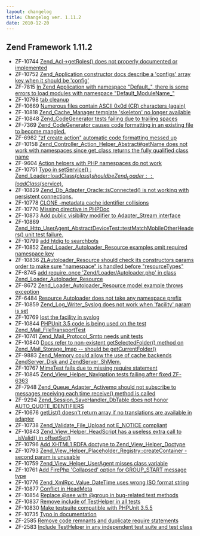 ```yaml
---
layout: changelog
title: Changelog ver. 1.11.2
date: 2010-12-20
---
```


## Zend Framework 1.11.2

- ZF-10744	[Zend_Acl->getRoles() does not properly documented or implemented](/issue/browse/ZF-10744)
- ZF-10752	[Zend_Application constructor docs describe a 'configs' array key when it should be 'config'](/issue/browse/ZF-10752)
- ZF-7815	[In Zend Application with namespace "Default_", there is some errors to load modules with namespace "Default_ModuleName_"](/issue/browse/ZF-7815)
- ZF-10798	[tab cleanup](/issue/browse/ZF-10798)
- ZF-10669	[Numerous files contain ASCII 0x0d (CR) characters (again)](/issue/browse/ZF-10669)
- ZF-10818	[Zend_Cache_Manager template 'skeleton' no longer available](/issue/browse/ZF-10818)
- ZF-10848	[Zend_CodeGenerator tests failing due to trailing spaces](/issue/browse/ZF-10848)
- ZF-7369	[Zend_CodeGenerator causes code formatting in an existing file to become mangled.](/issue/browse/ZF-7369)
- ZF-6982	["zf create action" automatic code formatting messed up](/issue/browse/ZF-6982)
- ZF-10158	[Zend_Controller_Action_Helper_Abstract#getName does not work with namespaces since get_class returns the fully qualified class name](/issue/browse/ZF-10158)
- ZF-9604	[Action helpers with PHP namespaces do not work](/issue/browse/ZF-9604)
- ZF-10751	[Typo in setService() : Zend_Loader::loadClass($class) should be Zend_Loader::loadClass($service).](/issue/browse/ZF-10751)
- ZF-10829	[Zend_Db_Adapter_Oracle::isConnected() is not working with persistent connections.](/issue/browse/ZF-10829)
- ZF-10778	[CLONE -metadata cache identifier collisions](/issue/browse/ZF-10778)
- ZF-10770	[Missing directive in PHPDoc](/issue/browse/ZF-10770)
- ZF-10873	[Add public visibility modifier to Adapter_Stream interface](/issue/browse/ZF-10873)
- ZF-10869	[Zend_Http_UserAgent_AbstractDeviceTest::testMatchMobileOtherHeaders() unit test failure.](/issue/browse/ZF-10869)
- ZF-10799	[add htdig to searchbots](/issue/browse/ZF-10799)
- ZF-10852	[Zend_Loader_Autoloader_Resource examples omit required namespace key](/issue/browse/ZF-10852)
- ZF-10836	[ZLAutoloader_Resource should check its constructors params order to make sure "namespace" is handled before "resourceTypes"](/issue/browse/ZF-10836)
- ZF-8745	[add require_once 'Zend/Loader/Autoloader.php' in class Zend_Loader_Autoloader_Resource](/issue/browse/ZF-8745)
- ZF-8672	[Zend_Loader_Autoloader_Resource model example throws exception](/issue/browse/ZF-8672)
- ZF-6484	[Resource Autoloader does not take any namespace prefix](/issue/browse/ZF-6484)
- ZF-10859	[Zend_Log_Writer_Syslog does not work when 'facility' param is set](/issue/browse/ZF-10859)
- ZF-10769	[lost the facility in syslog](/issue/browse/ZF-10769)
- ZF-10844	[PHPUnit 3.5 code is being used on the test Zend_Mail_FileTransportTest](/issue/browse/ZF-10844)
- ZF-10741	[Zend_Mail_Protocol_Smtp needs unit tests](/issue/browse/ZF-10741)
- ZF-10840	[Docs refer to non-existent getSelectedFolder() method on Zend_Mail_Storage_Imap -- should be getCurrentFolder()](/issue/browse/ZF-10840)
- ZF-9883	[Zend_Memory could allow the use of cache backends ZendServer_Disk and ZendServer_ShMem.](/issue/browse/ZF-9883)
- ZF-10767	[MimeTest fails due to missing require statement](/issue/browse/ZF-10767)
- ZF-10845	[Zend_View_Helper_Navigation tests failing after fixed ZF-6363](/issue/browse/ZF-10845)
- ZF-7948	[Zend_Queue_Adapter_Activemq should not subscribe to messages receiving each time receive() method is called](/issue/browse/ZF-7948)
- ZF-9294	[Zend_Session_SaveHandler_DbTable does not honor AUTO_QUOTE_IDENTIFIERS](/issue/browse/ZF-9294)
- ZF-10676	[getList() doesn't return array if no translations are available in adapter](/issue/browse/ZF-10676)
- ZF-10738	[Zend_Validate_File_Upload not E_NOTICE compliant](/issue/browse/ZF-10738)
- ZF-10843	[Zend_View_Helper_HeadScript has a useless extra call to _isValid() in offsetSet()](/issue/browse/ZF-10843)
- ZF-10796	[Add XHTML1 RDFA doctype to Zend_View_Helper_Doctype](/issue/browse/ZF-10796)
- ZF-10793	[Zend_View_Helper_Placeholder_Registry::createContainer -  second param is unusable](/issue/browse/ZF-10793)
- ZF-10759	[Zend_View_Helper_UserAgent misses class variable](/issue/browse/ZF-10759)
- ZF-10761	[Add FirePhp 'Collapsed' option for GROUP_START message type](/issue/browse/ZF-10761)
- ZF-10776	[Zend_XmlRpc_Value_DateTime uses wrong ISO format string](/issue/browse/ZF-10776)
- ZF-10877	[Conflict in HeadMeta](/issue/browse/ZF-10877)
- ZF-10854	[Replace @see with @group in bug-related test methods](/issue/browse/ZF-10854)
- ZF-10837	[Remove include of TestHelper in all tests](/issue/browse/ZF-10837)
- ZF-10830	[Make testsuite compatible with PHPUnit 3.5.5](/issue/browse/ZF-10830)
- ZF-10735	[Typo in documentation](/issue/browse/ZF-10735)
- ZF-2585	[Remove code remnants and duplicate require statements](/issue/browse/ZF-2585)
- ZF-2583	[Include TestHelper in any independent test suite and test class](/issue/browse/ZF-2583)

